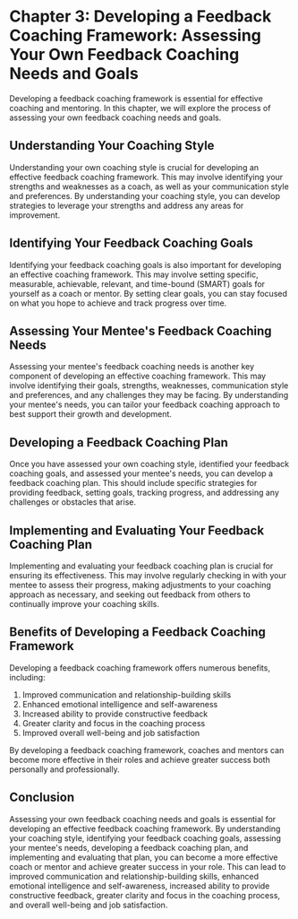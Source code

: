 Chapter 3: Developing a Feedback Coaching Framework: Assessing Your Own Feedback Coaching Needs and Goals
=========================================================================================================

Developing a feedback coaching framework is essential for effective coaching and mentoring. In this chapter, we will explore the process of assessing your own feedback coaching needs and goals.

Understanding Your Coaching Style
---------------------------------

Understanding your own coaching style is crucial for developing an effective feedback coaching framework. This may involve identifying your strengths and weaknesses as a coach, as well as your communication style and preferences. By understanding your coaching style, you can develop strategies to leverage your strengths and address any areas for improvement.

Identifying Your Feedback Coaching Goals
----------------------------------------

Identifying your feedback coaching goals is also important for developing an effective coaching framework. This may involve setting specific, measurable, achievable, relevant, and time-bound (SMART) goals for yourself as a coach or mentor. By setting clear goals, you can stay focused on what you hope to achieve and track progress over time.

Assessing Your Mentee's Feedback Coaching Needs
-----------------------------------------------

Assessing your mentee's feedback coaching needs is another key component of developing an effective coaching framework. This may involve identifying their goals, strengths, weaknesses, communication style and preferences, and any challenges they may be facing. By understanding your mentee's needs, you can tailor your feedback coaching approach to best support their growth and development.

Developing a Feedback Coaching Plan
-----------------------------------

Once you have assessed your own coaching style, identified your feedback coaching goals, and assessed your mentee's needs, you can develop a feedback coaching plan. This should include specific strategies for providing feedback, setting goals, tracking progress, and addressing any challenges or obstacles that arise.

Implementing and Evaluating Your Feedback Coaching Plan
-------------------------------------------------------

Implementing and evaluating your feedback coaching plan is crucial for ensuring its effectiveness. This may involve regularly checking in with your mentee to assess their progress, making adjustments to your coaching approach as necessary, and seeking out feedback from others to continually improve your coaching skills.

Benefits of Developing a Feedback Coaching Framework
----------------------------------------------------

Developing a feedback coaching framework offers numerous benefits, including:

1. Improved communication and relationship-building skills
2. Enhanced emotional intelligence and self-awareness
3. Increased ability to provide constructive feedback
4. Greater clarity and focus in the coaching process
5. Improved overall well-being and job satisfaction

By developing a feedback coaching framework, coaches and mentors can become more effective in their roles and achieve greater success both personally and professionally.

Conclusion
----------

Assessing your own feedback coaching needs and goals is essential for developing an effective feedback coaching framework. By understanding your coaching style, identifying your feedback coaching goals, assessing your mentee's needs, developing a feedback coaching plan, and implementing and evaluating that plan, you can become a more effective coach or mentor and achieve greater success in your role. This can lead to improved communication and relationship-building skills, enhanced emotional intelligence and self-awareness, increased ability to provide constructive feedback, greater clarity and focus in the coaching process, and overall well-being and job satisfaction.
